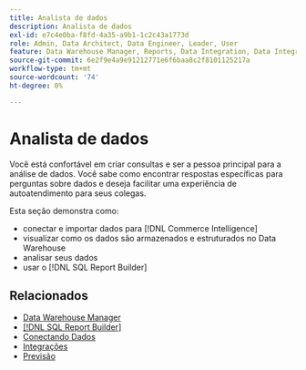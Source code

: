 ```yaml
---
title: Analista de dados
description: Analista de dados
exl-id: e7c4e0ba-f8fd-4a35-a9b1-1c2c43a1773d
role: Admin, Data Architect, Data Engineer, Leader, User
feature: Data Warehouse Manager, Reports, Data Integration, Data Integration
source-git-commit: 6e2f9e4a9e91212771e6f6baa8c2f8101125217a
workflow-type: tm+mt
source-wordcount: '74'
ht-degree: 0%

---
```


# Analista de dados

Você está confortável em criar consultas e ser a pessoa principal para a análise de dados. Você sabe como encontrar respostas específicas para perguntas sobre dados e deseja facilitar uma experiência de autoatendimento para seus colegas.

Esta seção demonstra como:
* conectar e importar dados para [!DNL Commerce Intelligence]
* visualizar como os dados são armazenados e estruturados no Data Warehouse
* analisar seus dados
* usar o [!DNL SQL Report Builder]

## Relacionados

* [Data Warehouse Manager](../mbi/data-analyst/data-warehouse-mgr/tour-dwm.md)
* [[!DNL SQL Report Builder]](data-analyst/dev-reports/sql-rpt-bldr.md)
* [Conectando Dados](../mbi/data-analyst/importing-data/connecting-data/connecting-data.md)
* [Integrações](../mbi/data-analyst/importing-data/integrations/magento.md)
* [Previsão](../mbi/data-analyst/analysis/forecasting.md)
